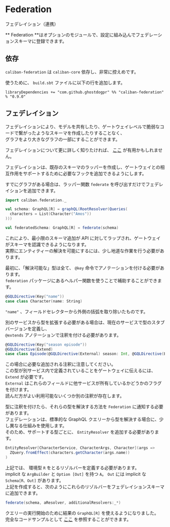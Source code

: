 # Federation

フェデレイション（連携）

** Federation **はオプションのモジュールで、設定に組み込んでフェデレーションスキーマに登録できます。

## 依存

`caliban-federation` は `caliban-core` 依存し、非常に控えめです。  

使うために、 `build.sbt` ファイルに以下の行を追加します。  

```
libraryDependencies += "com.github.ghostdogpr" %% "caliban-federation" % "0.9.0"
```

## フェデレイション

フェデレイションにより、モデルを共有したり、ゲートウェイレベルで脆弱なコードで繋がったようなスキーマを作成したりすることなく、  
グラフをより大きなグラフの一部にすることができます。

フェデレイションについて更に詳しく知りたければ、 [ここ](https://www.apollographql.com/docs/apollo-server/federation/introduction/) が有用かもしれません。

フェデレイションは、既存のスキーマのラッパーを作成し、ゲートウェイとの相互作用をサポートするために必要なフックを追加できるようにします。  

すでにグラフがある場合は、ラッパー関数 `federate` を呼び出すだけでフェデレイションを追加できます。  

```scala
import caliban.federation._

val schema: GraphQL[R] = graphQL(RootResolver(Queries(
  characters = List(Character("Amos"))
)))

val federatedSchema: GraphQL[R] = federate(schema)
```

これにより、最小限のスキーマ追加が API に対してラップされ、ゲートウェイがスキーマを認識できるようになります。  
実際にエンティティーの解決を可能にするには、少し地道な作業を行う必要があります。

最初に、「解決可能な」型は全て、 `@key` 命令でアノテーションを付ける必要があります。  
`federation` パッケージにあるヘルパー関数を使うことで補助することができます。  

```scala
@GQLDirective(Key("name"))
case class Character(name: String)
```

`"name"` 、フィールドセレクターから外側の括弧を取り除いたものです。

別のサービスから型を拡張する必要がある場合は、現在のサービスで型のスタブバージョンを定義し、  
`@extends` アノテーションで注釈を付ける必要があります。

```scala
@GQLDirective(Key("season episode")) 
@GQLDirective(Extend)
case class Episode(@GQLDirective(External) season: Int, @GQLDirective(External) episode: Int, cast: List[Character])
```

この場合に必要な追加される注釈に注意してください。  
この型が別サービス内で定義されていることをゲートウェイに伝えるには、 `Extend` が必要です。  
`External` はこれらのフィールドに他サービスが所有しているかどうかのフラグを付けます。  
読んだ方がよい利用可能ないくつか別の注釈が存在します。  

型に注釈を付けたら、それらの型を解決する方法を `Federation` に通知する必要があります。  
フェデレーションは、標準的な GraphQL クエリーから型を解決する場合に、少し異なる仕組みを使用します。  
そのため、サポートする型ごとに、 `EntityResolver` を追加する必要があります。
```scala
EntityResolver[CharacterService, CharacterArgs, Character](args => 
  ZQuery.fromEffect(characters.getCharacter(args.name))
)  
```

上記では、 環境型 `R` をとるリゾルバーを定義する必要があります。  
implicit な `ArgBuilder` と `Option [Out]` を持つ `A`。 `Out` には implicit な `Schema[R、Out]` があります。  
上記を作成すると、次のようにこれらのリゾルバーをフェデレイションスキーマに追加できます。  

```scala
federate(schema, aResolver, additionalResolvers:_*)
```

クエリーの実行開始のために結果の `GraphQL[R]` を使えるようになりました。  
完全なコードサンプルとして [ここ](https://github.com/ghostdogpr/caliban/tree/master/examples/src/main/scala/caliban/federation) を参照することができます。
